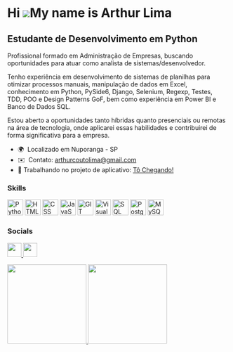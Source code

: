 Hi ![](https://user-images.githubusercontent.com/18350557/176309783-0785949b-9127-417c-8b55-ab5a4333674e.gif)My name is Arthur Lima
===================================================================================================================================

Estudante de Desenvolvimento em Python
--------------------------------------

Profissional formado em Administração de Empresas, buscando oportunidades para atuar como analista de sistemas/desenvolvedor.
 
Tenho experiência em desenvolvimento de sistemas de planilhas para otimizar processos manuais, manipulação de dados em Excel, conhecimento em Python, PySide6, Django, Selenium, Regexp, Testes, TDD, POO e Design Patterns GoF, bem como experiência em Power BI e Banco de Dados SQL. 

Estou aberto a oportunidades tanto híbridas quanto presenciais ou remotas na área de tecnologia, onde aplicarei essas habilidades e contribuirei de forma significativa para a empresa.

* 🌍  Localizado em Nuporanga - SP
* ✉️  Contato: [arthurcoutolima@gmail.com](mailto:arthurcoutolima@gmail.com)
* 🔭 Trabalhando no projeto de aplicativo: [Tô Chegando!](https://norbertolimadev.wixsite.com/t--chegando)

### Skills


<p align="left">
<a href="https://www.python.org/" target="_blank" rel="noreferrer"><img src="https://raw.githubusercontent.com/danielcranney/readme-generator/main/public/icons/skills/python-colored.svg" width="36" height="36" alt="Python" /></a>
<a href="https://www.html.com/" target="_blank" rel="noreferrer"><img src="https://raw.githubusercontent.com/danielcranney/readme-generator/main/public/icons/skills/html5-colored.svg" width="36" height="36" alt="HTML" /></a>
<a href="https://www.w3.org/TR/CSS/#css" target="_blank" rel="noreferrer"><img src="https://raw.githubusercontent.com/danielcranney/readme-generator/main/public/icons/skills/css3-colored.svg" width="36" height="36" alt="CSS" /></a>
<a href="https://www.javascript.com/" target="_blank" rel="noreferrer"><img src="https://iconape.com/wp-content/files/ez/353342/svg/javascript-seeklogo.com.svg" width="36" height="36" alt="JavaScript" /></a>
<a href="https://git-scm.com/" target="_blank" rel="noreferrer"><img src="https://cdn.iconscout.com/icon/free/png-256/free-git-18-1175219.png?f=webp" width="36" height="36" alt="GIT" /></a>
<a href="https://code.visualstudio.com/" target="_blank" rel="noreferrer"><img src="https://upload.wikimedia.org/wikipedia/commons/thumb/9/9a/Visual_Studio_Code_1.35_icon.svg/2048px-Visual_Studio_Code_1.35_icon.svg.png" width="36" height="36" alt="Visual Studio Code" /></a>
<a href="https://www.microsoft.com/pt-br/sql-server/sql-server-downloads" target="_blank" rel="noreferrer"><img src="https://www.freeiconspng.com/uploads/sql-server-icon-png-28.png" width="36" height="36" alt="SQL Server" /></a>
<a href="https://www.postgresql.org/" target="_blank" rel="noreferrer"><img src="https://raw.githubusercontent.com/danielcranney/readme-generator/main/public/icons/skills/postgresql-colored.svg" width="36" height="36" alt="PostgreSQL" /></a>
<a href="https://www.mysql.com/" target="_blank" rel="noreferrer"><img src="https://raw.githubusercontent.com/danielcranney/readme-generator/main/public/icons/skills/mysql-colored.svg" width="36" height="36" alt="MySQL" /></a>
</p>




### Socials

<p align="left"> <a href="https://www.github.com/ArthurLimaTec" target="_blank" rel="noreferrer"> <picture> <source media="(prefers-color-scheme: dark)" srcset="https://raw.githubusercontent.com/danielcranney/readme-generator/main/public/icons/socials/github-dark.svg" /> <source media="(prefers-color-scheme: light)" srcset="https://raw.githubusercontent.com/danielcranney/readme-generator/main/public/icons/socials/github.svg" /> <img src="https://raw.githubusercontent.com/danielcranney/readme-generator/main/public/icons/socials/github.svg" width="32" height="32" /> </picture> </a> <a href="https://www.linkedin.com/in/arthur-lima-b03994133/" target="_blank" rel="noreferrer"> <picture> <source media="(prefers-color-scheme: dark)" srcset="https://raw.githubusercontent.com/danielcranney/readme-generator/main/public/icons/socials/linkedin-dark.svg" /> <source media="(prefers-color-scheme: light)" srcset="https://raw.githubusercontent.com/danielcranney/readme-generator/main/public/icons/socials/linkedin.svg" /> <img src="https://raw.githubusercontent.com/danielcranney/readme-generator/main/public/icons/socials/linkedin.svg" width="32" height="32" /> </picture> </a></p>


<div>
<a href="https://github.com/seu-usuário-aqui">
<img loading="lazy" height="180em" src="https://github-readme-stats.vercel.app/api/top-langs/?username=ArthurLimaTec&layout=compact&langs_count=7&theme=dracula"/>
<img loading="lazy" height="180em" src="https://github-readme-stats.vercel.app/api?username=ArthurLimaTec&show_icons=true&theme=dracula&include_all_commits=true&count_private=true"/>
</div>
